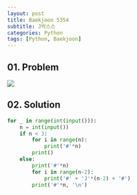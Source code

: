 ```yaml
---
layout: post
title: Baekjoon 5354
subtitle: J박스스
categories: Python
tags: [Python, Baekjoon]
---
```


## 01. Problem

<img src="https://github.com/WoojinJeonkr/WoojinJeonkr.github.io/blob/main/assets/images/post_image/baekjoon_5354.png?raw=true">

## 02. Solution

```Python
for _ in range(int(input())):
    n = int(input())
    if n < 3:
        for i in range(n):
            print('#'*n)
        print()
    else:
        print('#'*n)
        for i in range(n-2):
            print('#' + 'J'*(n-2) + '#')
        print('#'*n, '\n')
```
